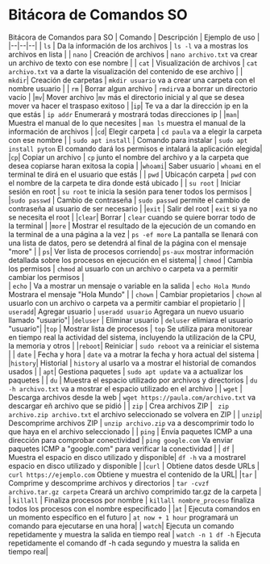 # Bitácora de Comandos SO
Bitácora de Comandos para SO
| Comando | Descripción | Ejemplo de uso |
|--|--|--|
| `ls`  | Da la información de los archivos | `ls -l` va a mostras los archivos en lista |
| `nano` | Creación de archivos | `nano archivo.txt` va crear un archivo de texto con ese nombre |
| `cat` | Visualización de archivos | `cat archivo.txt` va a darte la visualización del contenido de ese archivo |
| `mkdir`| Creación de carpetas |  `mkdir usuario` va a crear una carpeta con el nombre usuario |
| `rm` | Borrar algun archivo | `rmdir`va a borrar un directorio vacío |
|`mv`| Mover archivo |`mv` más el directorio inicial y al que se desea mover va hacer el traspaso exitoso |
|`ip`| Te va a dar la dirección ip en la que estás | `ip addr` Enumerará y mostrará todas direcciones ip |
|`man`| Muestra el manual de lo que necesites | `man ls` muestra el manual de la información de archivos |
|`cd`| Elegir carpeta | `cd paula` va a elegir la carpeta con ese nombre |
| `sudo apt install` | Comando para instalar | `sudo apt install pyton` El comando dará los permisos e intalará la aplicación elegida|
|`cp`| Copiar un archivo | `cp` junto el nombre del archivo y a la carpeta que desea copiarse haran exitosa la copia |
|`whoami`| Saber usuario | `whoami` en el terminal te dirá en el usuario que estás |
| `pwd` | Ubicacón carpeta | `pwd` con el nombre de la carpeta te dira donde está ubicado |
| `su root` | Iniciar sesión en root | `su root` te inicia la sesión para tener todos los permisos |
|`sudo passwd` | Cambio de contraseña | `sudo passwd` permite el cambio de contraseña al usuario de ser necesario |
|`exit` | Salir del root | `exit` si ya no se necesita el root |
|`clear`| Borrar | `clear` cuando se quiere borrar todo de la terminal |
|`more` | Mostrar el resultado de la ejecución de un comando en la terminal de a una página a la vez | `ps -ef more` La pantalla se llenará con una lista de datos, pero se detendrá al final de la página con el mensaje "more" |
| `ps`| Ver lista de procesos corriendo| `ps-aux`  mostrar información detallada sobre los procesos en ejecución en el sistema|
| `chmod` | Cambia los permisos | `chmod` al usuarlo con un archivo o carpeta va a permitir cambiar los permisos |  
| `echo` | Va a mostrar un mensaje o variable en la salida | `echo Hola Mundo` Mostrara el mensaje "Hola Mundo" |
| `chown` | Cambiar propietarios | `chown` al usuarlo con un archivo o carpeta va a permitir cambiar el propietario |
| `useradd`| Agregar usuario | `useradd usuario` Agregara un nuevo usuario llamado "usuario"|
|`deluser` | Eliminar usuario | `deluser` elimiara el usuario "usuario"|
|`top` | Mostrar lista de procesos | `top` Se utiliza para monitorear en tiempo real la actividad del sistema, incluyendo la utilización de la CPU, la memoria y otros |
|`reboot`| Reiniciar | `sudo reboot` va a reiniciar el sistema |
| `date` | Fecha y hora | `date` va a motrar la fecha y hora actual del sistema |
|`history`| Historial | `history` al usarlo va a mostrar el historial de comandos usados |
| `apt`| Gestiona paquetes | `sudo apt update` va a actualizar los paquetes |
| `du` | Muestra el espacio utilizado por archivos y directorios | `du -h archivo.txt` va a mostrar el espacio  utilizado en el archivo |
| `wget` | Descarga archivos desde la web | `wget https://paula.com/archivo.txt` va descargar eñ archivo que se pidió |
| `zip` | Crea archivos ZIP | ` zip archivo.zip archivo.txt` el archivo seleccionado se volvera en ZIP |
| `unzip`| Descomprime archivos ZIP | `unzip archivo.zip` va a descomprimir todo lo que haya en el archivo seleccionado |
| `ping` | Envía paquetes ICMP a una dirección para comprobar conectividad | `ping google.com` Va enviar paquetes ICMP a "google.com" para verificar la conectividad |
| `df` | Muestra el espacio en disco utilizado y disponible| `df -h` va a mostrarel espacio en disco utilizado y disponible |
|`curl` | Obtiene datos desde URLs | `curl https://ejemplo.com` Obtiene y muestra el contenido de la URL|
|`tar` | Comprime y descomprime archivos y directorios | `tar -cvzf archivo.tar.gz carpeta` Creará un archivo comprimido tar.gz de la carpeta |
| `killall` | Finaliza procesos por nombre | `killall nombre_proceso` finaliza todos los procesos con el nombre especificado |
|`at` | Ejecuta comandos en un momento específico en el futuro | `at now + 1 hour` programará un comando para ejecutarse en una hora|
| `watch`| Ejecuta un comando repetidamente y muestra la salida en tiempo real | `watch -n 1 df -h` Ejecuta repetidamente el comando df -h cada segundo y muestra la salida en tiempo real|




